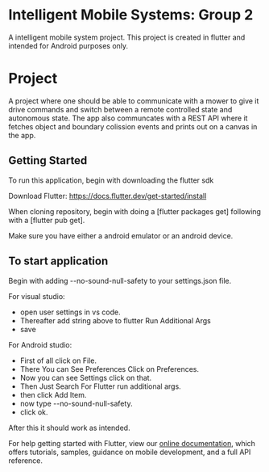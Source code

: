 # Intelligent Mobile Systems: Group 2

A intelligent mobile system project. 
This project is created in flutter and intended for Android purposes only. 

# Project

A project where one should be able to communicate with a mower to give it drive commands and switch between a remote controlled state and autonomous state. The app also communcates with a REST API where it fetches object and boundary colission events and prints out on a canvas in the app. 

## Getting Started

To run this application, begin with downloading the flutter sdk

Download Flutter: https://docs.flutter.dev/get-started/install

When cloning repository, begin with doing a [flutter packages get] following with a [flutter pub get].

Make sure you have either a android emulator or an android device. 

## To start application

Begin with adding --no-sound-null-safety to your settings.json file.

For visual studio:

- open user settings in vs code. 
- Thereafter add string above to flutter Run Additional Args 
- save

For Android studio:

- First of all click on File.
- There You can See Preferences Click on Preferences.
- Now you can see Settings click on that.
- Then Just Search For Flutter run additional args.
- then click Add Item.
- now type --no-sound-null-safety.
- click ok.

After this it should work as intended. 

For help getting started with Flutter, view our
[online documentation](https://flutter.dev/docs), which offers tutorials,
samples, guidance on mobile development, and a full API reference.
